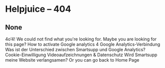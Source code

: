 # Helpjuice – 404
## None
4o’4!
We could not find what you're looking for. 
Maybe you are looking for this page?
How to activate Google analytics 4
Google Analytics-Verbindung
Was ist der Unterschied zwischen Smartsupp und Google Analytics?
Cookie-Einwilligung
Videoaufzeichnungen & Datenschutz
Wird Smartsupp meine Website verlangsamen?
Or you can go back to Home Page

